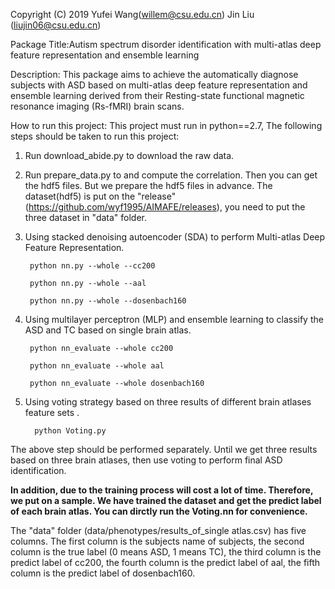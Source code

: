 Copyright (C) 2019 Yufei Wang(willem@csu.edu.cn) Jin Liu (liujin06@csu.edu.cn)

Package Title:Autism spectrum disorder identification with multi-atlas deep feature representation and ensemble learning

Description: This package aims to achieve the automatically diagnose subjects with ASD based on multi-atlas deep feature representation and ensemble learning derived from their Resting-state functional magnetic resonance imaging (Rs-fMRI) brain scans.


How to run this project:
This project must run in python==2.7, The following steps should be taken to run this project:

1. Run download_abide.py to download the raw data.

2. Run prepare_data.py to  and compute the correlation. Then you can get the hdf5 files. But we prepare the hdf5 files in advance. The dataset(hdf5) is put on the "release"(https://github.com/wyf1995/AIMAFE/releases), you need to put the three dataset in "data" folder.

3. Using stacked denoising autoencoder (SDA) to perform Multi-atlas Deep Feature Representation.

        python nn.py --whole --cc200
  
        python nn.py --whole --aal
  
        python nn.py --whole --dosenbach160
  
4. Using multilayer perceptron (MLP) and ensemble learning to classify the ASD and TC based on single brain atlas.

        python nn_evaluate --whole cc200
 
        python nn_evaluate --whole aal
 
        python nn_evaluate --whole dosenbach160
 
5. Using voting strategy based on three results of different brain atlases feature sets .

         python Voting.py
         

The above step should be performed separately. Until we get three results based on three brain atlases, then use voting to perform final ASD identification.



**In addition, due to the training process will cost a lot of time. Therefore, we put on a sample. We have trained the dataset and get the predict label of each brain atlas. You can dirctly run the Voting.nn for convenience.**

The "data" folder (data/phenotypes/results_of_single atlas.csv) has five columns. The first column is the subjects name of subjects, the second column is the true label (0 means ASD, 1 means TC), the third column is the predict label of cc200, the fourth column is the predict label of aal, the fifth column is the predict label of dosenbach160. 




